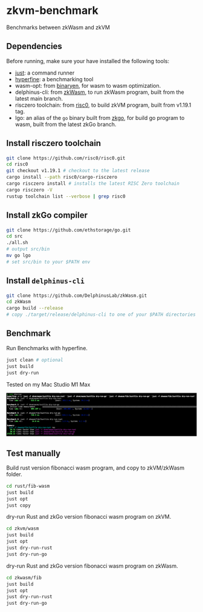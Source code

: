 # zkvm-benchmark

Benchmarks between zkWasm and zkVM

## Dependencies

Before running, make sure your have installed the following tools:

* [just](https://github.com/casey/just): a command runner
* [hyperfine](https://github.com/sharkdp/hyperfine): a benchmarking tool
* wasm-opt: from [binaryen](https://github.com/WebAssembly/binaryen), for wasm to wasm optimization.
* delphinus-cli: from [zkWasm](https://github.com/DelphinusLab/zkWasm), to run zkWasm program, built from the latest main branch.
* risczero toolchain: from [risc0](https://github.com/risc0/risc0), to build zkVM program, built from v1.19.1 tag.
* lgo: an alias of the `go` binary built from [zkgo](https://github.com/ethstorage/go/tree/zkGo), for build go program to wasm, built from the latest zkGo branch.

## Install risczero toolchain

```sh
git clone https://github.com/risc0/risc0.git
cd risc0
git checkout v1.19.1 # checkout to the latest release
cargo install --path risc0/cargo-risczero
cargo risczero install # installs the latest RISC Zero toolchain
cargo risczero -V
rustup toolchain list --verbose | grep risc0
```

## Install zkGo compiler

```sh
git clone https://github.com/ethstorage/go.git
cd src
./all.sh
# output src/bin
mv go lgo
# set src/bin to your $PATH env
```

## Install `delphinus-cli`

```sh
git clone https://github.com/DelphinusLab/zkWasm.git
cd zkWasm
cargo build --release
# copy ./target/release/delphinus-cli to one of your $PATH directories
```

## Benchmark

Run Benchmarks with hyperfine.

```sh
just clean # optional
just build
just dry-run
```

Tested on my Mac Studio M1 Max

![zkvm_bench](assets/zkvm_bench.png)

## Test manually

Build rust version fibonacci wasm program, and copy to zkVM/zkWasm folder.

```sh
cd rust/fib-wasm
just build
just opt
just copy
```

dry-run Rust and zkGo version fibonacci wasm program on zkVM.

```sh
cd zkvm/wasm
just build
just opt
just dry-run-rust
just dry-run-go
```

dry-run Rust and zkGo version fibonacci wasm program on zkWasm.

```sh
cd zkwasm/fib
just build
just opt
just dry-run-rust
just dry-run-go
```

